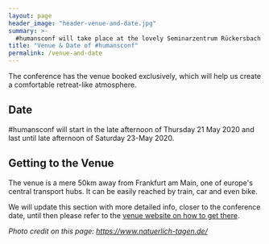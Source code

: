 ```yaml
---
layout: page
header_image: "header-venue-and-date.jpg"
summary: >-
  #humansconf will take place at the lovely Seminarzentrum Rückersbach which is surrounded by beautiful and calm nature.
title: "Venue & Date of #humansconf"
permalink: /venue-and-date
---
```


The conference has the venue booked exclusively, which will help us create a comfortable retreat-like atmosphere.

## Date

#humansconf will start in the late afternoon of Thursday 21 May 2020 and last until late afternoon of Saturday 23-May
2020.

## Getting to the Venue

The venue is a mere 50km away from Frankfurt am Main, one of europe's central transport hubs. It can be easily reached
by train, car and even bike.

We will update this section with more detailed info, closer to the conference date, until then please refer to the
[venue website on how to get there](https://www.natuerlich-tagen.de/anreise/).

_Photo credit on this page: https://www.natuerlich-tagen.de/_
